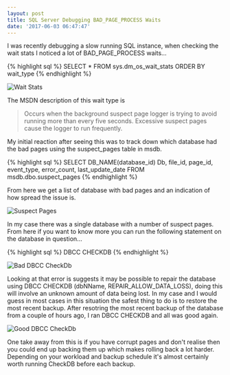 ```yaml
---
layout: post
title: SQL Server Debugging BAD_PAGE_PROCESS Waits
date: '2017-06-03 06:47:47'
---
```

I was recently debugging a slow running SQL instance, when checking the wait stats I noticed a lot of BAD_PAGE_PROCESS waits...

{% highlight sql %}
SELECT * FROM sys.dm_os_wait_stats ORDER BY wait_type
{% endhighlight %}

![Wait Stats]({{site.url}}/content/images/2017-bad-page-process/waits.JPG)

The MSDN description of this wait type is 

> Occurs when the background suspect page logger is trying to avoid running more than every five seconds. Excessive suspect pages cause the logger to run frequently.

My initial reaction after seeing this was to track down which database had the bad pages using the suspect_pages table in msdb.

{% highlight sql %}
SELECT 
    DB_NAME(database_id) Db,
    file_id,
    page_id,
    event_type,
    error_count,
    last_update_date
FROM  
    msdb.dbo.suspect_pages
{% endhighlight %}

From here we get a list of database with bad pages and an indication of how spread the issue is.

![Suspect Pages]({{site.url}}/content/images/2017-bad-page-process/page-errors.JPG)

In my case there was a single database with a number of suspect pages. From here if you want to know more you can run the following statement on the database in question...

{% highlight sql %}
DBCC CHECKDB
{% endhighlight %}

![Bad DBCC CheckDb]({{site.url}}/content/images/2017-bad-page-process/dbcc-errors.JPG)

Looking at that error is suggests it may be possible to repair the database using DBCC CHECKDB (dbNName, REPAIR_ALLOW_DATA_LOSS), doing this will involve an unknown amount of data being lost. In my case and I would guess in most cases in this situation the safest thing to do is to restore the most recent backup. After resotring  the most recent backup of the database from a couple of hours ago, I ran DBCC CHECKDB and all was good again.

![Good DBCC CheckDb]({{site.url}}/content/images/2017-bad-page-process/checkdb.JPG)

One take away from this is if you have corrupt pages and don't realise then you could end up backing them up which makes rolling back a lot harder. Depending on your workload and backup schedule it's almost certainly worth running CheckDB before each backup. 